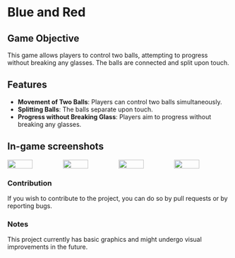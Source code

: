 # Blue and Red

## Game Objective

This game allows players to control two balls, attempting to progress without breaking any glasses. The balls are connected and split upon touch.

## Features

- **Movement of Two Balls**: Players can control two balls simultaneously.
- **Splitting Balls**: The balls separate upon touch.
- **Progress without Breaking Glass**: Players aim to progress without breaking any glasses.

## In-game screenshots

<div style="display:flex;">
<img src="https://github.com/okanyavuz/Blue-and-Red/assets/74764950/8602a685-234d-4518-a7bf-d5149bbc91ce" width=45%>
<img src="https://github.com/okanyavuz/Blue-and-Red/assets/74764950/c54e36fe-0a2f-4d69-b095-2fbf5af76021" width=45%>
<img src="https://github.com/okanyavuz/Blue-and-Red/assets/74764950/ae71fa36-20ee-42e2-9edf-1fd7ea1dedf1" width=45%>
<img src="https://github.com/okanyavuz/Blue-and-Red/assets/74764950/b81ee90f-6140-4dfb-b363-87bbb9b8c912" width=45%>
</div>

### Contribution
If you wish to contribute to the project, you can do so by pull requests or by reporting bugs.

### Notes
This project currently has basic graphics and might undergo visual improvements in the future.


